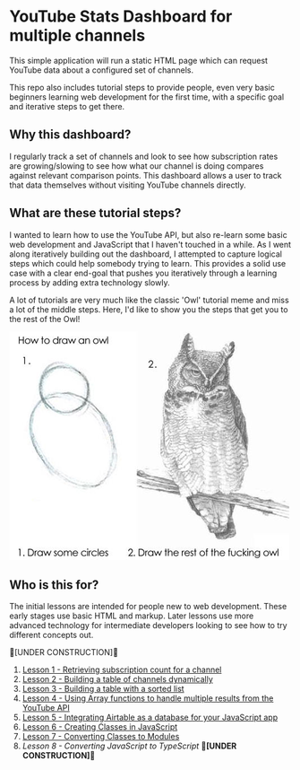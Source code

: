# YouTube Stats Dashboard for multiple channels
This simple application will run a static HTML page which can request YouTube data about a configured set of channels. 

This repo also includes tutorial steps to provide people, even very basic beginners learning web development for the first time, with a specific goal and iterative steps to get there. 

## Why this dashboard?
I regularly track a set of channels and look to see how subscription rates are growing/slowing to see how what our channel is doing compares against relevant comparison points. This dashboard allows a user to track that data themselves without visiting YouTube channels directly.

## What are these tutorial steps?
I wanted to learn how to use the YouTube API, but also re-learn some basic web development and JavaScript that I haven't touched in a while. As I went along iteratively building out the dashboard, I attempted to capture logical steps which could help somebody trying to learn. This provides a solid use case with a clear end-goal that pushes you iteratively through a learning process by adding extra technology slowly.

A lot of tutorials are very much like the classic 'Owl' tutorial meme and miss a lot of the middle steps. Here, I'd like to show you the steps that get you to the rest of the Owl!

![How to draw an owl: Step 1 reads "Draw some circles" showing two overlapping ovals representing the head and body shape of an owl. Step 2 reads "Draw the rest of the fucking owl" showing a completed pencil drawing of a horned owl on a branch](./images/drawing-the-owl-tutorial.jpg "Owl Drawing Tutorial")

## Who is this for?
The initial lessons are intended for people new to web development. These early stages use basic HTML and markup. 
Later lessons use more advanced technology for intermediate developers looking to see how to try different concepts out.


🚧[UNDER CONSTRUCTION]🚧

1. [Lesson 1 - Retrieving subscription count for a channel](./Lesson1-ChannelSubscriptionCount/)
2. [Lesson 2 - Building a table of channels dynamically](./Lesson2-DynamicTable/)
3. [Lesson 3 - Building a table with a sorted list](./Lesson3-SortedList/)
4. [Lesson 4 - Using Array functions to handle multiple results from the YouTube API](./Lesson4-Arrays/)
5. [Lesson 5 - Integrating Airtable as a database for your JavaScript app](./Lesson5-IntegratingAirtable/)
6. [Lesson 6 - Creating Classes in JavaScript](./Lesson6-Classes/)
7. [Lesson 7 - Converting Classes to Modules](./Lesson7-Modules/)
8. *Lesson 8 - Converting JavaScript to TypeScript* 🚧**[UNDER CONSTRUCTION]**🚧